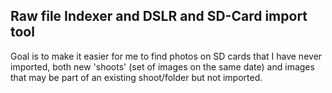 ## Raw file Indexer and DSLR and SD-Card import tool

Goal is to make it easier for me to find photos on SD cards that I have never imported, both new 'shoots' (set of images on the same date) and images that may be part of an existing shoot/folder but not imported.